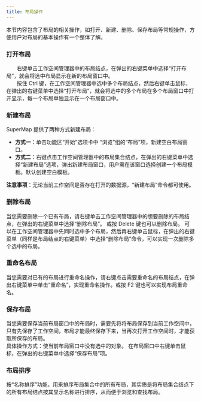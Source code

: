 ```yaml
---
title: 布局操作
---
```

本节内容包含了布局的相关操作，如打开、新建、删除、保存布局等常规操作，方便用户对布局的基本操作有一个整体了解。
 
### 打开布局   
  
　　右键单击工作空间管理器中的布局结点，在弹出的右键菜单中选择“打开布局”，就会将选中布局显示在新的布局窗口中。  
 　　按住 Ctrl 键，在工作空间管理器中选中多个布局结点，然后右键单击鼠标，在弹出的右键菜单中选择“打开布局”，就会将选中的多个布局在多个布局窗口中打开显示，每一个布局单独显示在一个布局窗口中。

### 新建布局  

SuperMap 提供了两种方式新建布局：  
  
- **方式一**：单击功能区“开始”选项卡中 “浏览”组的“布局”项，新建空白布局窗口。  
- **方式二**：右键点击工作空间管理器中的布局集合结点，在弹出的右键菜单中选择“新建布局”选项，弹出新建布局窗口，用户需在该窗口选择创建一个布局模板。默认创建空白模板。   
  
**注意事项**：无论当前工作空间是否存在打开的数据源，“新建布局”命令都可使用。

### 删除布局    

当您需要删除一个已有布局，请右键单击工作空间管理器中的想要删除的布局结点，在弹出的右键菜单中选择“删除布局”。 或按 Delete 键也可以删除布局。 可以在工作空间管理器中先同时选中多个布局，然后再右键单击鼠标，在弹出的右键菜单（同样是布局结点的右键菜单）中选择“删除布局”命令，可以实现一次删除多个选中的布局。 

### 重命名布局    
  
当您需要对已有的布局进行重命名操作，请右键点击需要重命名的布局结点，在弹出右键菜单中单击“重命名”，实现重命名操作。或按 F2 键也可以实现布局重命名。    

### 保存布局  
  
当您需要保存当前布局窗口中的布局时，需要先将将布局保存到当前工作空间中，只有先保存了工作空间，布局才能最终保存下来，当再次打开工作空间时，才能获取所保存的布局。  
具体操作方式：使当前布局窗口中没有选中的对象。 在布局窗口中右键单击鼠标，在弹出的右键菜单中选择“保存布局”项。 
  
### 布局排序  
  
按“名称排序”功能，用来排序布局集合中的所有布局，其实质是将布局集合结点下的所有布局结点按其显示名称进行排序，从而便于浏览和查找布局。    
  
